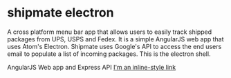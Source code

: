 # shipmate electron

A cross platform menu bar app that allows users to easily track shipped packages from UPS, USPS and Fedex. It is a simple AngularJS web app that uses Atom's Electron. Shipmate uses Google's API to access the end users email to populate a list of incoming packages. This is the electron shell.

AngularJS Web app and Express API 
[I'm an inline-style link](https://github.com/Chansen88/shipmate)
